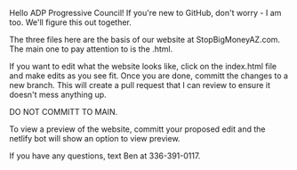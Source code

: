 Hello ADP Progressive Council! If you're new to GitHub, don't worry - I am too. We'll figure this out together.

The three files here are the basis of our website at StopBigMoneyAZ.com. The main one to pay attention to is the .html.

If you want to edit what the website looks like, click on the index.html file and make edits as you see fit. 
Once you are done, committ the changes to a new branch. This will create a pull request that I can review to ensure it doesn't mess anything up.

DO NOT COMMITT TO MAIN.

To view a preview of the website, committ your proposed edit and the netlify bot will show an option to view preview.

If you have any questions, text Ben at 336-391-0117.
